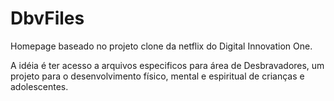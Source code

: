 # DbvFiles

Homepage baseado no projeto clone da netflix do Digital Innovation One. 

A idéia é ter acesso a arquivos especificos para área de Desbravadores, um projeto para o desenvolvimento físico, mental e espiritual de crianças e adolescentes.

